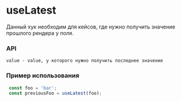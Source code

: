 # useLatest

Данный хук необходим для кейсов, где нужно получить значение прошлого рендера у поля.

### API

```
value - value, у которого нужно получить последнее значение
```

### Пример использования

```js
 const foo = 'bar';
 const previousFoo = useLatest(foo);
```
